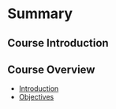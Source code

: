 # Summary

## Course Introduction

## Course Overview

* [Introduction](/course-intro/intro.md)
* [Objectives](/course-intro/objectives.md)



